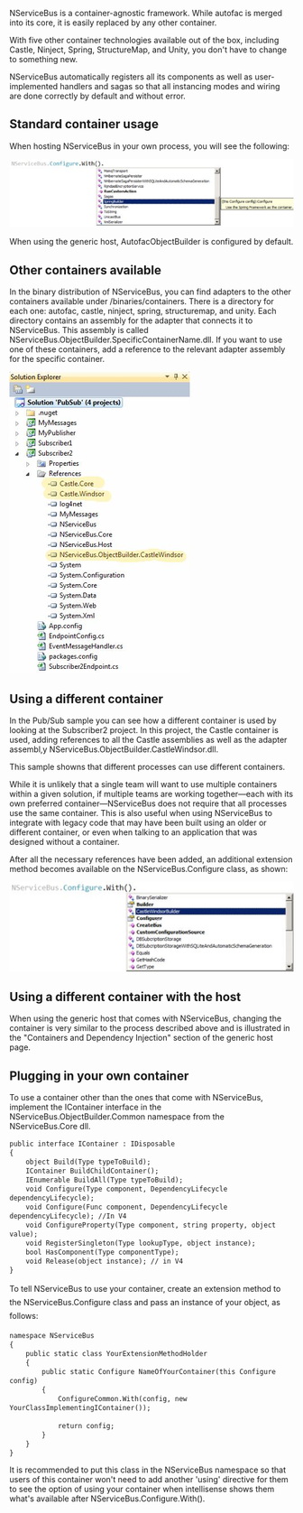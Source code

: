 <!--
title: "Containers"
tags: ""
summary: "NServiceBus is a container-agnostic framework. While autofac is merged into its core, it is easily replaced by any other container."
-->

NServiceBus is a container-agnostic framework. While autofac is merged into its core, it is easily replaced by any other container.

With five other container technologies available out of the box, including Castle, Ninject, Spring, StructureMap, and Unity, you don't have to change to something new.

NServiceBus automatically registers all its components as well as user-implemented handlers and sagas so that all instancing modes and wiring are done correctly by default and without error.

Standard container usage
------------------------

When hosting NServiceBus in your own process, you will see the following:

![SpringBuilder configuration](SpringBuilder_configuration.jpg)

When using the generic host, AutofacObjectBuilder is configured by default.

Other containers available
--------------------------

In the binary distribution of NServiceBus, you can find adapters to the other containers available under /binaries/containers. There is a directory for each one: autofac, castle, ninject, spring, structuremap, and unity. Each directory contains an assembly for the adapter that connects it to NServiceBus. This assembly is called NServiceBus.ObjectBuilder.SpecificContainerName.dll. If you want to use one of these containers, add a reference to the relevant adapter assembly for the specific container.

![Container references](Container_references.jpg)

Using a different container
---------------------------

In the Pub/Sub sample you can see how a different container is used by looking at the Subscriber2 project. In this project, the Castle container is used, adding references to all the Castle assemblies as well as the adapter assembl,y NServiceBus.ObjectBuilder.CastleWindsor.dll.

This sample showns that different processes can use different containers.

While it is unlikely that a single team will want to use multiple containers within a given solution, if multiple teams are working together—each with its own preferred container—NServiceBus does not require that all processes use the same container. This is also useful when using NServiceBus to integrate with legacy code that may have been built using an older or different container, or even when talking to an application that was designed without a container.

After all the necessary references have been added, an additional extension method becomes available on the NServiceBus.Configure class, as shown:

![Configure the Castle Windsor container](Configure_the_Castle_Windsor_container.jpg)

Using a different container with the host
-----------------------------------------

When using the generic host that comes with NServiceBus, changing the container is very similar to the process described above and is illustrated in the "Containers and Dependency Injection" section of the generic host page.

Plugging in your own container
------------------------------

To use a container other than the ones that come with NServiceBus, implement the IContainer interface in the NServiceBus.ObjectBuilder.Common namespace from the NServiceBus.Core dll.

    public interface IContainer : IDisposable
    {
        object Build(Type typeToBuild);
        IContainer BuildChildContainer();
        IEnumerable BuildAll(Type typeToBuild);
        void Configure(Type component, DependencyLifecycle dependencyLifecycle);
        void Configure(Func component, DependencyLifecycle dependencyLifecycle); //In V4
        void ConfigureProperty(Type component, string property, object value);
        void RegisterSingleton(Type lookupType, object instance);
        bool HasComponent(Type componentType);
        void Release(object instance); // in V4
    }

<span style="font-size: 14px; line-height: 24px;">To tell NServiceBus to use your container, create an extension method to the NServiceBus.Configure class and pass an instance of your object, as follows:</span>


    namespace NServiceBus
    {
        public static class YourExtensionMethodHolder
        {
            public static Configure NameOfYourContainer(this Configure config)
            {
                ConfigureCommon.With(config, new YourClassImplementingIContainer());

                return config;
            }
        }
    }


It is recommended to put this class in the NServiceBus namespace so that users of this container won't need to add another 'using' directive for them to see the option of using your container when intellisense shows them what's available after NServiceBus.Configure.With().

